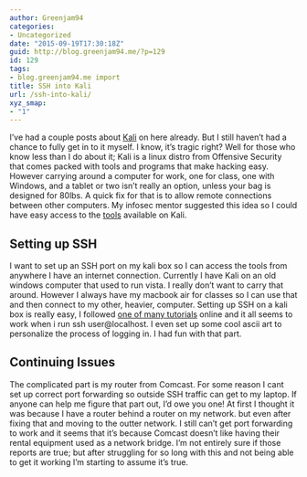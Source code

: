 ```yaml
---
author: Greenjam94
categories:
- Uncategorized
date: "2015-09-19T17:30:18Z"
guid: http://blog.greenjam94.me/?p=129
id: 129
tags:
- blog.greenjam94.me import
title: SSH into Kali
url: /ssh-into-kali/
xyz_smap:
- "1"
---
```


I’ve had a couple posts about [Kali](https://www.kali.org/) on here already. But I still haven’t had a chance to fully get in to it myself. I know, it’s tragic right? Well for those who know less than I do about it; Kali is a linux distro from Offensive Security that comes packed with tools and programs that make hacking easy. However carrying around a computer for work, one for class, one with Windows, and a tablet or two isn’t really an option, unless your bag is designed for 80lbs. A quick fix for that is to allow remote connections between other computers. My infosec mentor suggested this idea so I could have easy access to the [tools](https://www.google.com/url?sa=t&rct=j&q=&esrc=s&source=web&cd=1&cad=rja&uact=8&ved=0ahUKEwjPsauWiKXJAhUXm4gKHaIGDWkQFggeMAA&url=http%3A%2F%2Ftools.kali.org%2F&usg=AFQjCNELK44Nma0gAjAwY1_Yv-fuJtYs1A&sig2=t7xbdD6Zu3JpuUhIFXIwvw) available on Kali.

## Setting up SSH

I want to set up an SSH port on my kali box so I can access the tools from anywhere I have an internet connection. Currently I have Kali on an old windows computer that used to run vista. I really don’t want to carry that around. However I always have my macbook air for classes so I can use that and then connect to my other, heavier, computer. Setting up SSH on a kali box is really easy, I followed [one of many tutorials](http://www.blackmoreops.com/2014/06/19/kali-linux-remote-ssh/) online and it all seems to work when i run ssh user@localhost. I even set up some cool ascii art to personalize the process of logging in. I had fun with that part.

## Continuing Issues

The complicated part is my router from Comcast. For some reason I cant set up correct port forwarding so outside SSH traffic can get to my laptop. If anyone can help me figure that part out, I’d owe you one! At first I thought it was because I have a router behind a router on my network. but even after fixing that and moving to the outter network. I still can’t get port forwarding to work and it seems that it’s because Comcast doesn’t like having their rental equipment used as a network bridge. I’m not entirely sure if those reports are true; but after struggling for so long with this and not being able to get it working I’m starting to assume it’s true.